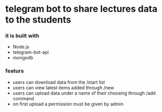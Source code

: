 # telegram bot to share lectures data to the students

### it is built with 
- Node.js
- telegram-bot-api
- mongodb

### featurs 
* users can download data from the /start list 
* users can view latest items added through /new
* users can upload data under a name of their choosing through /add command
* on first upload a permission must be given by admin


